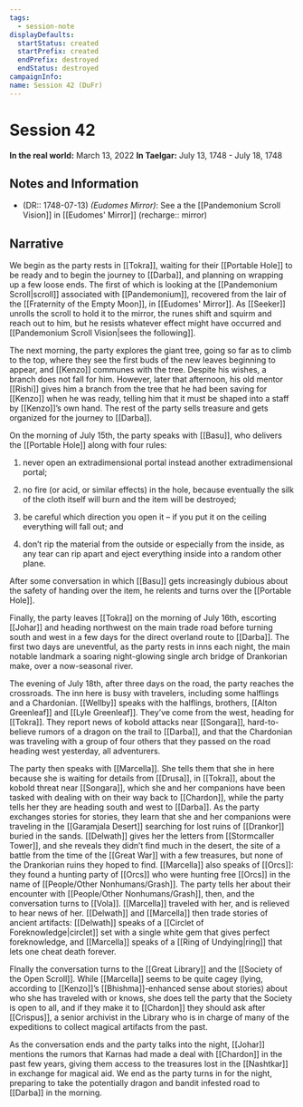```yaml
---
tags:
  - session-note
displayDefaults:
  startStatus: created
  startPrefix: created
  endPrefix: destroyed
  endStatus: destroyed
campaignInfo: 
name: Session 42 (DuFr)
---
```


# Session 42

**In the real world:** March 13, 2022
**In Taelgar:**  July 13, 1748 - July 18, 1748

## Notes and Information

- (DR:: 1748-07-13) *(Eudomes Mirror)*: See a the [[Pandemonium Scroll Vision]] in [[Eudomes' Mirror]] (recharge:: mirror)

## Narrative

We begin as the party rests in [[Tokra]], waiting for their [[Portable Hole]] to be ready and to begin the journey to [[Darba]], and planning on wrapping up a few loose ends. The first of which is looking at the [[Pandemonium Scroll|scroll]] associated with [[Pandemonium]], recovered from the lair of the [[Fraternity of the Empty Moon]], in [[Eudomes' Mirror]]. As [[Seeker]] unrolls the scroll to hold it to the mirror, the runes shift and squirm and reach out to him, but he resists whatever effect might have occurred and [[Pandemonium Scroll Vision|sees the following]].

The next morning, the party explores the giant tree, going so far as to climb to the top, where they see the first buds of the new leaves beginning to appear, and [[Kenzo]] communes with the tree. Despite his wishes, a branch does not fall for him. However, later that afternoon, his old mentor [[Rishi]] gives him a branch from the tree that he had been saving for [[Kenzo]] when he was ready, telling him that it must be shaped into a staff by [[Kenzo]]’s own hand. The rest of the party sells treasure and gets organized for the journey to [[Darba]].

On the morning of July 15th, the party speaks with [[Basu]], who delivers the [[Portable Hole]] along with four rules: 

1) never open an extradimensional portal instead another extradimensional portal; 

2) no fire (or acid, or similar effects) in the hole, because eventually the silk of the cloth itself will burn and the item will be destroyed; 

3) be careful which direction you open it – if you put it on the ceiling everything will fall out; and 

4) don’t rip the material from the outside or especially from the inside, as any tear can rip apart and eject everything inside into a random other plane. 

After some conversation in which [[Basu]] gets increasingly dubious about the safety of handing over the item, he relents and turns over the [[Portable Hole]]. 

Finally, the party leaves [[Tokra]] on the morning of July 16th, escorting [[Johar]] and heading northwest on the main trade road before turning south and west in a few days for the direct overland route to [[Darba]]. The first two days are uneventful, as the party rests in inns each night, the main notable landmark a soaring night-glowing single arch bridge of Drankorian make, over a now-seasonal river.

The evening of July 18th, after three days on the road, the party reaches the crossroads. The inn here is busy with travelers, including some halflings and a Chardonian. [[Wellby]] speaks with the halflings, brothers, [[Alton Greenleaf]] and [[Lyle Greenleaf]]. They’ve come from the west, heading for [[Tokra]]. They report news of kobold attacks near [[Songara]], hard-to-believe rumors of a dragon on the trail to [[Darba]], and that the Chardonian was traveling with a group of four others that they passed on the road heading west yesterday, all adventurers.

The party then speaks with [[Marcella]]. She tells them that she in here because she is waiting for details from [[Drusa]], in [[Tokra]], about the kobold threat near [[Songara]], which she and her companions have been tasked with dealing with on their way back to [[Chardon]], while the party tells her they are heading south and west to [[Darba]]. As the party exchanges stories for stories, they learn that she and her companions were traveling in the [[Garamjala Desert]] searching for lost ruins of [[Drankor]] buried in the sands. [[Delwath]] gives her the letters from [[Stormcaller Tower]], and she reveals they didn’t find much in the desert, the site of a battle from the time of the [[Great War]] with a few treasures, but none of the Drankorian ruins they hoped to find. [[Marcella]] also speaks of [[Orcs]]: they found a hunting party of [[Orcs]] who were hunting free [[Orcs]] in the name of [[People/Other Nonhumans/Grash]]. The party tells her about their encounter with [[People/Other Nonhumans/Grash]], then, and the conversation turns to [[Vola]]. [[Marcella]] traveled with her, and is relieved to hear news of her. [[Delwath]] and [[Marcella]] then trade stories of ancient artifacts: [[Delwath]] speaks of a [[Circlet of Foreknowledge|circlet]] set with a single white gem that gives perfect foreknowledge, and [[Marcella]] speaks of a [[Ring of Undying|ring]] that lets one cheat death forever. 

FInally the conversation turns to the [[Great Library]] and the [[Society of the Open Scroll]]. While [[Marcella]] seems to be quite cagey (lying, according to [[Kenzo]]’s [[Bhishma]]-enhanced sense about stories) about who she has traveled with or knows, she does tell the party that the Society is open to all, and if they make it to [[Chardon]] they should ask after [[Crispus]], a senior archivist in the Library who is in charge of many of the expeditions to collect magical artifacts from the past. 

As the conversation ends and the party talks into the night, [[Johar]] mentions the rumors that Karnas had made a deal with [[Chardon]] in the past few years, giving them access to the treasures lost in the [[Nashtkar]] in exchange for magical aid. We end as the party turns in for the night, preparing to take the potentially dragon and bandit infested road to [[Darba]] in the morning.